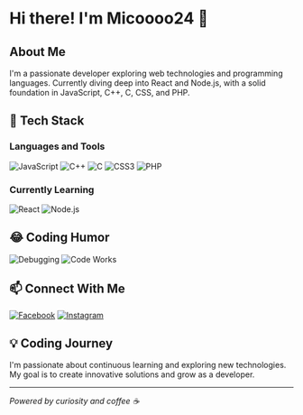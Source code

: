 # Hi there! I'm Micoooo24 👋

## About Me
I'm a passionate developer exploring web technologies and programming languages. Currently diving deep into React and Node.js, with a solid foundation in JavaScript, C++, C, CSS, and PHP.

## 🚀 Tech Stack

### Languages and Tools
![JavaScript](https://img.shields.io/badge/-JavaScript-F7DF1E?style=flat-square&logo=javascript&logoColor=black)
![C++](https://img.shields.io/badge/-C++-00599C?style=flat-square&logo=cplusplus&logoColor=white)
![C](https://img.shields.io/badge/-C-A8B9CC?style=flat-square&logo=c&logoColor=white)
![CSS3](https://img.shields.io/badge/-CSS3-1572B6?style=flat-square&logo=css3&logoColor=white)
![PHP](https://img.shields.io/badge/-PHP-777BB4?style=flat-square&logo=php&logoColor=white)

### Currently Learning
![React](https://img.shields.io/badge/-React-61DAFB?style=flat-square&logo=react&logoColor=black)
![Node.js](https://img.shields.io/badge/-Node.js-339933?style=flat-square&logo=nodedotjs&logoColor=white)

## 😂 Coding Humor
![Debugging](https://media.giphy.com/media/3o6Zt4HU9uwXmXSAuI/giphy.gif)
![Code Works](https://media.giphy.com/media/fNLfqHCXE6wBi/giphy.gif)

## 📫 Connect With Me
[![Facebook](https://img.shields.io/badge/-Facebook-1877F2?style=flat-square&logo=facebook&logoColor=white)](https://www.facebook.com/micsrabs)
[![Instagram](https://img.shields.io/badge/-Instagram-E4405F?style=flat-square&logo=instagram&logoColor=white)](https://www.instagram.com/027_fl/)

## 💡 Coding Journey
I'm passionate about continuous learning and exploring new technologies. My goal is to create innovative solutions and grow as a developer.

---
*Powered by curiosity and coffee ☕*
